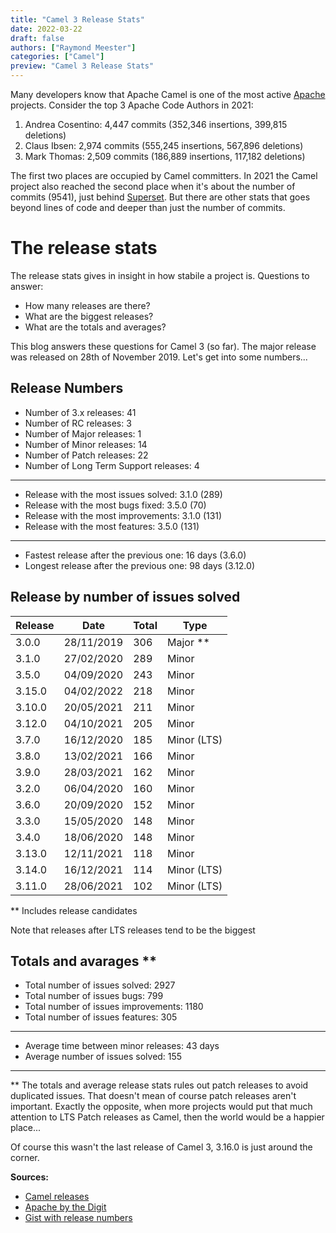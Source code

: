 ```yaml
---
title: "Camel 3 Release Stats"
date: 2022-03-22
draft: false
authors: ["Raymond Meester"]
categories: ["Camel"]
preview: "Camel 3 Release Stats"
---
```


Many developers know that Apache Camel is one of the most active [Apache](https://apache.org/) projects. Consider the top 3 Apache Code Authors in 2021:

1.   Andrea Cosentino: 4,447 commits (352,346 insertions, 399,815 deletions)
2.   Claus Ibsen: 2,974 commits (555,245 insertions, 567,896 deletions)
3.   Mark Thomas: 2,509 commits (186,889 insertions, 117,182 deletions)

The first two places are occupied by Camel committers. In 2021 the Camel project also reached the second place when it's about the number of commits (9541), just behind [Superset](https://superset.apache.org/). 
But there are other stats that goes beyond lines of code and deeper than just the number of commits. 

# The release stats

The release stats gives in insight in how stabile a project is. Questions to answer:

* How many releases are there?
* What are the biggest releases?
* What are the totals and averages?

This blog answers these questions for Camel 3 (so far). The major release was released on 28th of November 2019. Let's get into some numbers...


## Release Numbers

* Number of 3.x releases: 41
* Number of RC releases: 3
* Number of Major releases: 1
* Number of Minor releases: 14
* Number of Patch releases: 22
* Number of Long Term Support releases: 4

---
* Release with the most issues solved: 3.1.0 (289)
* Release with the most bugs fixed: 3.5.0 (70)
* Release with the most improvements: 3.1.0 (131)
* Release with the most features: 3.5.0 (131)
---
* Fastest release after the previous one: 16 days (3.6.0)
* Longest release after the previous one: 98 days (3.12.0)


## Release by number of issues solved

| Release | Date       | Total | Type        |
| ------- | ---------- | ----- | ----------- |
| 3.0.0   | 28/11/2019 | 306   | Major **      |
| 3.1.0   | 27/02/2020 | 289   | Minor       |
| 3.5.0   | 04/09/2020 | 243   | Minor       |
| 3.15.0  | 04/02/2022 | 218   | Minor       |
| 3.10.0  | 20/05/2021 | 211   | Minor       |
| 3.12.0  | 04/10/2021 | 205   | Minor       |
| 3.7.0   | 16/12/2020 | 185   | Minor (LTS) |
| 3.8.0   | 13/02/2021 | 166   | Minor       |
| 3.9.0   | 28/03/2021 | 162   | Minor       |
| 3.2.0   | 06/04/2020 | 160   | Minor       |
| 3.6.0   | 20/09/2020 | 152   | Minor       |
| 3.3.0   | 15/05/2020 | 148   | Minor       |
| 3.4.0   | 18/06/2020 | 148   | Minor       |
| 3.13.0  | 12/11/2021 | 118   | Minor       |
| 3.14.0  | 16/12/2021 | 114   | Minor (LTS) |
| 3.11.0  | 28/06/2021 | 102   | Minor (LTS) |

** Includes release candidates

Note that releases after LTS releases tend to be the biggest

## Totals and avarages **

* Total number of issues solved: 2927
* Total number of issues bugs: 799
* Total number of issues improvements: 1180
* Total number of issues features: 305
---
* Average time between minor releases: 43 days
* Average number of issues solved: 155
---
 
** The totals and average release stats rules out patch releases to avoid duplicated issues. That doesn't mean of course patch releases aren't important.
Exactly the opposite, when more projects would put that much attention to LTS Patch releases as Camel, then the world would be a happier place...

Of course this wasn't the last release of Camel 3, 3.16.0 is just around the corner.

**Sources:**

* [Camel releases](https://camel.apache.org/releases/)
* [Apache by the Digit](https://blogs.apache.org/foundation/entry/apache-in-2021-by-the)
* [Gist with release numbers](https://gist.github.com/assimbly/dc7cbd9aa90b67e42e5f66a84aae996f)

